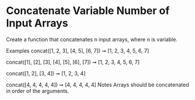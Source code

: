 # Concatenate Variable Number of Input Arrays

Create a function that concatenates n input arrays, where n is variable.

Examples
concat([1, 2, 3], [4, 5], [6, 7]) ➞ [1, 2, 3, 4, 5, 6, 7]

concat([1], [2], [3], [4], [5], [6], [7]) ➞ [1, 2, 3, 4, 5, 6, 7]

concat([1, 2], [3, 4]) ➞ [1, 2, 3, 4]

concat([4, 4, 4, 4, 4]) ➞ [4, 4, 4, 4, 4]
Notes
Arrays should be concatenated in order of the arguments.
